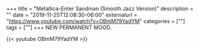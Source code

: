 +++
title = "Metallica-Enter Sandman (Smooth Jazz Version)"
description = ""
date = "2019-11-25T12:08:30-06:00"
externalurl = "https://www.youtube.com/watch?v=OBmM79YadYM"
categories = [""]
tags = [""]
+++
NEW PERMANENT MOOD.

{{< youtube OBmM79YadYM >}}
